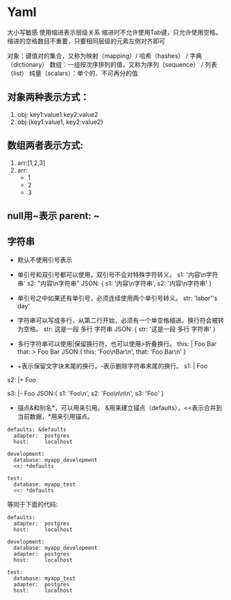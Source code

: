 # Yaml
大小写敏感
使用缩进表示层级关系
缩进时不允许使用Tab键，只允许使用空格。
缩进的空格数目不重要，只要相同层级的元素左侧对齐即可

对象：键值对的集合，又称为映射（mapping）/ 哈希（hashes） / 字典（dictionary）
数组：一组按次序排列的值，又称为序列（sequence） / 列表（list）
纯量（scalars）：单个的、不可再分的值

## 对象两种表示方式：
1) obj:
     key1:value1
     key2:value2
2) obj:{key1:value1, key2:value2}
## 数组两者表示方式:
1) arr:[1,2,3]
2) arr:
    - 1
    - 2
    - 3

## null用~表示  parent: ~ 
## 字符串
- 默认不使用引号表示
- 单引号和双引号都可以使用，双引号不会对特殊字符转义。
s1: '内容\n字符串'
s2: "内容\n字符串"
JSON: { s1: '内容\\n字符串', s2: '内容\n字符串' }

- 单引号之中如果还有单引号，必须连续使用两个单引号转义。
str: 'labor''s day' 

- 字符串可以写成多行，从第二行开始，必须有一个单空格缩进。换行符会被转为空格。
str: 这是一段
  多行
  字符串
JSON: { str: '这是一段 多行 字符串' }

- 多行字符串可以使用|保留换行符，也可以使用>折叠换行。
this: |
  Foo
  Bar
that: >
  Foo
  Bar
JSON:{ this: 'Foo\nBar\n', that: 'Foo Bar\n' }

- +表示保留文字块末尾的换行，-表示删除字符串末尾的换行。
s1: |
  Foo

s2: |+
  Foo


s3: |-
  Foo
JSON:{ s1: 'Foo\n', s2: 'Foo\n\n\n', s3: 'Foo' }

- 锚点&和别名*，可以用来引用。
&用来建立锚点（defaults），<<表示合并到当前数据，*用来引用锚点。
```
defaults: &defaults
  adapter:  postgres
  host:     localhost

development:
  database: myapp_development
  <<: *defaults

test:
  database: myapp_test
  <<: *defaults
```
等同于下面的代码:
```
defaults:
  adapter:  postgres
  host:     localhost

development:
  database: myapp_development
  adapter:  postgres
  host:     localhost

test:
  database: myapp_test
  adapter:  postgres
  host:     localhost
```